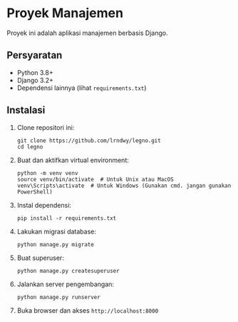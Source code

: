 # Proyek Manajemen

Proyek ini adalah aplikasi manajemen berbasis Django.

## Persyaratan

- Python 3.8+
- Django 3.2+
- Dependensi lainnya (lihat `requirements.txt`)

## Instalasi

1. Clone repositori ini:
   ```
   git clone https://github.com/lrndwy/legno.git
   cd legno
   ```

2. Buat dan aktifkan virtual environment:
   ```
   python -m venv venv
   source venv/bin/activate  # Untuk Unix atau MacOS
   venv\Scripts\activate  # Untuk Windows (Gunakan cmd. jangan gunakan PowerShell)
   ```

3. Instal dependensi:
   ```
   pip install -r requirements.txt
   ```

4. Lakukan migrasi database:
   ```
   python manage.py migrate
   ```

5. Buat superuser:
   ```
   python manage.py createsuperuser
   ```

6. Jalankan server pengembangan:
   ```
   python manage.py runserver
   ```

7. Buka browser dan akses `http://localhost:8000`


